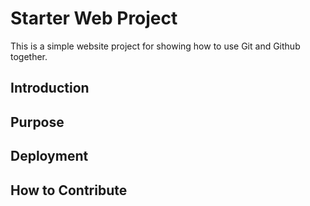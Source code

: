 # Starter Web Project
This is a simple website project for showing how to use Git and Github together.

## Introduction

## Purpose

## Deployment

## How to Contribute